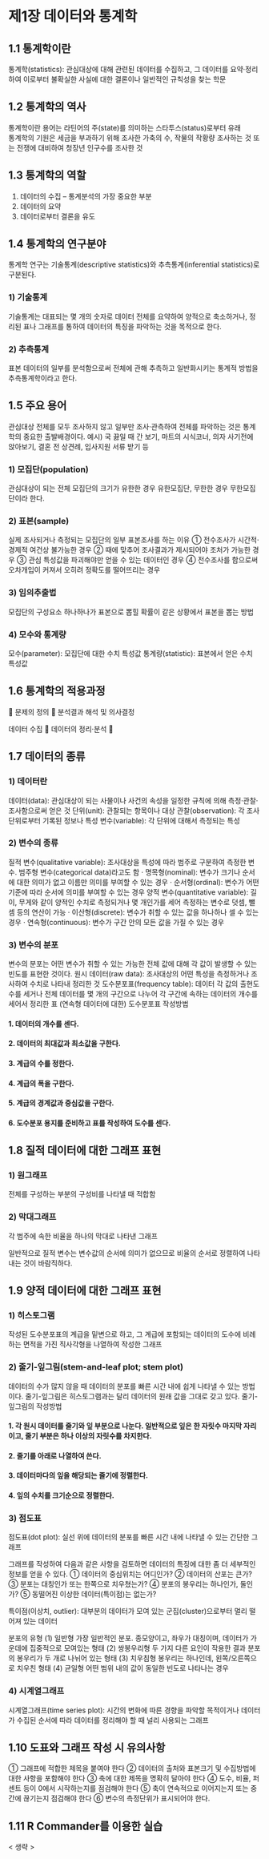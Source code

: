# 제1장 데이터와 통계학

## 1.1 통계학이란
 통계학(statistics): 관심대상에 대해 관련된 데이터를 수집하고, 그 데이터를 요약‧정리하여 이로부터 불확실한 사실에 대한 결론이나 일반적인 규칙성을 찾는 학문

## 1.2 통계학의 역사
 통계학이란 용어는 라틴어의 주(state)를 의미하는 스타투스(status)로부터 유래  
 통계학의 기원은 세금을 부과하기 위해 조사한 가축의 수, 작물의 작황량 조사하는 것 또는 전쟁에 대비하여 청장년 인구수를 조사한 것

## 1.3 통계학의 역할
1) 데이터의 수집 – 통계분석의 가장 중요한 부분
2) 데이터의 요약
3) 데이터로부터 결론을 유도

## 1.4 통계학의 연구분야
 통계학 연구는 기술통계(descriptive statistics)와 추측통계(inferential statistics)로 구분된다.
### 1) 기술통계
 기술통계는 대표되는 몇 개의 숫자로 데이터 전체를 요약하여 양적으로 축소하거나, 정리된 표나 그래프를 통하여 데이터의 특징을 파악하는 것을 목적으로 한다.
### 2) 추측통계
 표본 데이터의 일부를 분석함으로써 전체에 관해 추측하고 일반화시키는 통계적 방법을 추측통계학이라고 한다.

## 1.5 주요 용어
 관심대상 전체를 모두 조사하지 않고 일부만 조사‧관측하여 전체를 파악하는 것은 통계학의 중요한 출발배경이다.
 예시) 국 끓일 때 간 보기, 마트의 시식코너, 의자 사기전에 앉아보기, 결혼 전 상견례, 입사지원 서류 받기 등
### 1) 모집단(population)
 관심대상이 되는 전체
 모집단의 크기가 유한한 경우 유한모집단, 무한한 경우 무한모집단이라 한다.
### 2) 표본(sample)
 실제 조사되거나 측정되는 모집단의 일부
 표본조사를 하는 이유
 ① 전수조사가 시간적‧경제적 여건상 불가능한 경우
 ② 때에 맞추어 조사결과가 제시되어야 조처가 가능한 경우
 ③ 관심 특성값을 파괴해야만 얻을 수 있는 데이터인 경우
 ④ 전수조사를 함으로써 오차개입이 커져서 오히려 정확도를 떨어뜨리는 경우
### 3) 임의추출법
 모집단의 구성요소 하나하나가 표본으로 뽑힐 확률이 같은 상황에서 표본을 뽑는 방법
### 4) 모수와 통계량
 모수(parameter): 모집단에 대한 수치 특성값
 통계량(statistic): 표본에서 얻은 수치 특성값

## 1.6 통계학의 적용과정

󰀥
문제의 정의
󰀨
분석결과 해석
및 의사결정

데이터 수집
󰀧
데이터의
정리‧분석
󰀢

## 1.7 데이터의 종류
### 1) 데이터란
 데이터(data): 관심대상이 되는 사물이나 사건의 속성을 일정한 규칙에 의해 측정‧관찰‧조사함으로써 얻은 것
 단위(unit): 관찰되는 항목이나 대상
 관찰(observation): 각 조사단위로부터 기록된 정보나 특성
 변수(variable): 각 단위에 대해서 측정되는 특성
### 2) 변수의 종류
 질적 변수(qualitative variable): 조사대상을 특성에 따라 범주로 구분하여 측정한 변수. 범주형 변수(categorical data)라고도 함
 ‧ 명목형(nominal): 변수가 크기나 순서에 대한 의미가 없고 이름만 의미를 부여할 수 있는 경우
 ‧ 순서형(ordinal): 변수가 어떤 기준에 따라 순서에 의미를 부여할 수 있는 경우
 양적 변수(quantitative variable): 길이, 무게와 같이 양적인 수치로 측정되거나 몇 개인가를 세어 측정하는 변수로 덧셈, 뺄셈 등의 연산이 가능
 ‧ 이산형(discrete): 변수가 취할 수 있는 값을 하나하나 셀 수 있는 경우
 ‧ 연속형(continuous): 변수가 구간 안의 모든 값을 가질 수 있는 경우
### 3) 변수의 분포
 변수의 분포는 어떤 변수가 취할 수 있는 가능한 전체 값에 대해 각 값이 발생할 수 있는 빈도를 표현한 것이다.
 원시 데이터(raw data): 조사대상의 어떤 특성을 측정하거나 조사하여 수치로 나타내 정리한 것
 도수분포표(frequency table): 데이터 각 값의 출현도수를 세거나 전체 데이터를 몇 개의 구간으로 나누어 각 구간에 속하는 데이터의 개수를 세어서 정리한 표
 (연속형 데이터에 대한) 도수분포표 작성방법
#### 1. 데이터의 개수를 센다.
#### 2. 데이터의 최대값과 최소값을 구한다.
#### 3. 계급의 수를 정한다.
#### 4. 계급의 폭을 구한다.
#### 5. 계급의 경계값과 중심값을 구한다.
#### 6. 도수분포 용지를 준비하고 표를 작성하여 도수를 센다.

## 1.8 질적 데이터에 대한 그래프 표현
### 1) 원그래프
 전체를 구성하는 부분의 구성비를 나타낼 때 적합함
### 2) 막대그래프
 각 범주에 속한 비율을 하나의 막대로 나타낸 그래프

 일반적으로 질적 변수는 변수값의 순서에 의미가 없으므로 비율의 순서로 정렬하여 나타내는 것이 바람직하다.

## 1.9 양적 데이터에 대한 그래프 표현
### 1) 히스토그램
 작성된 도수분포표의 계급을 밑변으로 하고, 그 계급에 포함되는 데이터의 도수에 비례하는 면적을 가진 직사각형을 나열하여 작성한 그래프
### 2) 줄기-잎그림(stem-and-leaf plot; stem plot)
 데이터의 수가 많지 않을 때 데이터의 분포를 빠른 시간 내에 쉽게 나타낼 수 있는 방법이다.
 줄기-잎그림은 히스토그램과는 달리 데이터의 원래 값을 그대로 갖고 있다.
 줄기-잎그림의 작성방법
#### 1. 각 원시 데이터를 줄기와 잎 부분으로 나눈다. 일반적으로 잎은 한 자릿수 마지막 자리이고, 줄기 부분은 하나 이상의 자릿수를 차지한다.
#### 2. 줄기를 아래로 나열하여 쓴다.
#### 3. 데이터마다의 잎을 해당되는 줄기에 정렬한다.
#### 4. 잎의 수치를 크기순으로 정렬한다.
### 3) 점도표
 점도표(dot plot): 실선 위에 데이터의 분포를 빠른 시간 내에 나타낼 수 있는 간단한 그래프

 그래프를 작성하여 다음과 같은 사항을 검토하면 데이터의 특징에 대한 좀 더 세부적인 정보를 얻을 수 있다.
 ① 데이터의 중심위치는 어디인가?
 ② 데이터의 산포는 큰가?
 ③ 분포는 대칭인가 또는 한쪽으로 치우쳤는가?
 ④ 분포의 봉우리는 하나인가, 둘인가?
 ⑤ 동떨어진 이상한 데이터(특이점)는 없는가?

 특이점(이상치, outlier): 대부분의 데이터가 모여 있는 군집(cluster)으로부터 멀리 떨어져 있는 데이터

 분포의 유형
 (1) 일반형
 가장 일반적인 분포. 종모양이고, 좌우가 대칭이며, 데이터가 가운데에 집중적으로 모여있는 형태
 (2) 쌍봉우리형
 두 가지 다른 요인이 작용한 결과 분포의 봉우리가 두 개로 나뉘어 있는 형태
 (3) 치우침형
 봉우리는 하나인데, 왼쪽/오른쪽으로 치우친 형태
 (4) 균일형
 어떤 범위 내의 값이 동일한 빈도로 나타나는 경우
 
### 4) 시계열그래프
 시계열그래프(time series plot): 시간의 변화에 따른 경향을 파악할 목적이거나 데이터가 수집된 순서에 따라 데이터를 정리해야 할 때 널리 사용되는 그래프

## 1.10 도표와 그래프 작성 시 유의사항
 ① 그래프에 적합한 제목을 붙여야 한다
 ② 데이터의 출처와 표본크기 및 수집방법에 대한 사항을 포함해야 한다
 ③ 축에 대한 제목을 명확히 달아야 한다
 ④ 도수, 비율, 퍼센트 등이 0에서 시작하는지를 점검해야 한다
 ⑤ 축이 연속적으로 이어지는지 또는 중간에 끊기는지 점검해야 한다
 ⑥ 변수의 측정단위가 표시되어야 한다.

## 1.11 R Commander를 이용한 실습
< 생략 >
